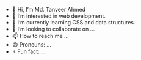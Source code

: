 - 👋 Hi, I’m Md. Tanveer Ahmed
- 👀 I’m interested in web development.
- 🌱 I’m currently learning CSS and data structures.
- 💞️ I’m looking to collaborate on ...
- 📫 How to reach me ...
- 😄 Pronouns: ...
- ⚡ Fun fact: ...

<!---
tanveera2001/tanveera2001 is a ✨ special ✨ repository because its `README.md` (this file) appears on your GitHub profile.
You can click the Preview link to take a look at your changes.
--->
